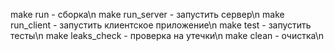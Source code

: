 make run - сборка\n
make run_server - запустить сервер\n
make run_client - запустить клиентское приложение\n
make test - запустить тесты\n
make leaks_check - проверка на утечки\n
make clean - очистка\n
